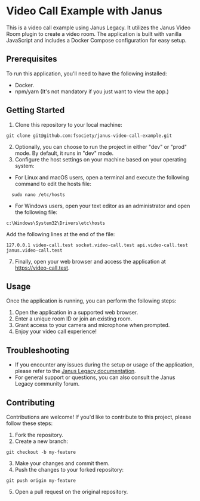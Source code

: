# Video Call Example with Janus

This is a video call example using Janus Legacy. It utilizes the Janus Video Room plugin to create a video room. The application is built with vanilla JavaScript and includes a Docker Compose configuration for easy setup.

## Prerequisites

To run this application, you'll need to have the following installed:

* Docker.
* npm/yarn (It's not mandatory if you just want to view the app.)

## Getting Started

1. Clone this repository to your local machine:

```shell
git clone git@github.com:fsociety/janus-video-call-example.git
```

2. Optionally, you can choose to run the project in either "dev" or "prod" mode. By default, it runs in "dev" mode.
3. Configure the host settings on your machine based on your operating system:

* For Linux and macOS users, open a terminal and execute the following command to edit the hosts file:

```shell
  sudo nano /etc/hosts
```

* For Windows users, open your text editor as an administrator and open the following file:

```
c:\Windows\System32\Drivers\etc\hosts
```

Add the following lines at the end of the file:

```
127.0.0.1 video-call.test socket.video-call.test api.video-call.test janus.video-call.test
```

7. Finally, open your web browser and access the application at https://video-call.test.

## Usage

Once the application is running, you can perform the following steps:

1. Open the application in a supported web browser.
2. Enter a unique room ID or join an existing room.
3. Grant access to your camera and microphone when prompted.
4. Enjoy your video call experience!

## Troubleshooting

* If you encounter any issues during the setup or usage of the application, please refer to the [Janus Legacy documentation](https://janus-legacy.conf.meetecho.com/docs/).
* For general support or questions, you can also consult the Janus Legacy community forum.

## Contributing

Contributions are welcome! If you'd like to contribute to this project, please follow these steps:

1. Fork the repository.
2. Create a new branch:

```shell
git checkout -b my-feature
```

3. Make your changes and commit them.
4. Push the changes to your forked repository:

```shell
git push origin my-feature
```

5. Open a pull request on the original repository.

